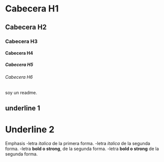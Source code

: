 # Cabecera H1
## Cabecera H2
### Cabecera H3
#### Cabecera H4
##### Cabecera H5
###### Cabecera H6

soy un readme.

underline 1 
-----------
Underline 2
===========

Emphasis 
-letra *italica* de la primera forma. 
-letra _italica_ de la segunda forma.
-letra **bold o strong**, de la segunda forma.
-letra __bold o strong__ de la segunda forma.
